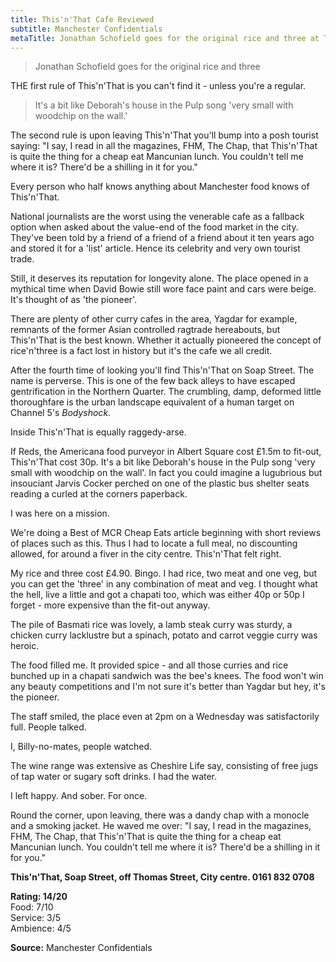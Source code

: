 ```yaml
---
title: This'n'That Cafe Reviewed
subtitle: Manchester Confidentials
metaTitle: Jonathan Schofield goes for the original rice and three at This & That Curry Cafe, Manchester
---
```



> Jonathan Schofield goes for the original rice and three

THE first rule of This'n'That is you can't find it - unless you're a regular.

> It's a bit like Deborah's house in the Pulp song 'very small with woodchip on the wall.'

The second rule is upon leaving This'n'That you'll bump into a posh tourist saying: "I say, I read in all the magazines, FHM, The Chap, that This'n'That is quite the thing for a cheap eat Mancunian lunch. You couldn't tell me where it is? There'd be a shilling in it for you."

Every person who half knows anything about Manchester food knows of This'n'That.

National journalists are the worst using the venerable cafe as a fallback option when asked about the value-end of the food market in the city. They've been told by a friend of a friend of a friend about it ten years ago and stored it for a 'list' article. Hence its celebrity and very own tourist trade.

Still, it deserves its reputation for longevity alone. The place opened in a mythical time when David Bowie still wore face paint and cars were beige. It's thought of as 'the pioneer'.

There are plenty of other curry cafes in the area, Yagdar for example, remnants of the former Asian controlled ragtrade hereabouts, but This'n'That is the best known. Whether it actually pioneered the concept of rice'n'three is a fact lost in history but it's the cafe we all credit. 

After the fourth time of looking you'll find This'n'That on Soap Street. The name is perverse. This is one of the few back alleys to have escaped gentrification in the Northern Quarter. The crumbling, damp, deformed little thoroughfare is the urban landscape equivalent of a human target on Channel 5's _Bodyshock_.

Inside This'n'That is equally raggedy-arse.

If Reds, the Americana food purveyor in Albert Square cost £1.5m to fit-out, This'n'That cost 30p. It's a bit like Deborah's house in the Pulp song 'very small with woodchip on the wall'. In fact you could imagine a lugubrious but insouciant Jarvis Cocker perched on one of the plastic bus shelter seats reading a curled at the corners paperback.  

I was here on a mission.

We're doing a Best of MCR Cheap Eats article beginning with short reviews of places such as this. Thus I had to locate a full meal, no discounting allowed, for around a fiver in the city centre. This'n'That felt right.

My rice and three cost £4.90. Bingo. I had rice, two meat and one veg, but you can get the 'three' in any combination of meat and veg. I thought what the hell, live a little and got a chapati too, which was either 40p or 50p I forget - more expensive than the fit-out anyway.  

The pile of Basmati rice was lovely, a lamb steak curry was sturdy, a chicken curry lacklustre but a spinach, potato and carrot veggie curry was heroic.

The food filled me. It provided spice - and all those curries and rice bunched up in a chapati sandwich was the bee's knees. The food won't win any beauty competitions and I'm not sure it's better than Yagdar but hey, it's the pioneer. 

The staff smiled, the place even at 2pm on a Wednesday was satisfactorily full. People talked.

I, Billy-no-mates, people watched.

The wine range was extensive as Cheshire Life say, consisting of free jugs of tap water or sugary soft drinks. I had the water.

I left happy. And sober. For once. 

Round the corner, upon leaving, there was a dandy chap with a monocle and a smoking jacket. He waved me over: "I say, I read in the magazines, FHM, The Chap, that This'n'That is quite the thing for a cheap eat Mancunian lunch. You couldn't tell me where it is? There'd be a shilling in it for you."

**This'n'That, Soap Street, off Thomas Street, City centre. 0161 832 0708**

**Rating: 14/20**  
Food: 7/10  
Service: 3/5  
Ambience: 4/5

**Source:** Manchester Confidentials
